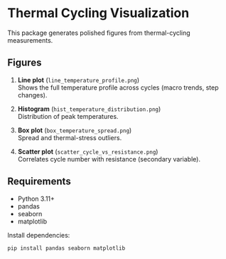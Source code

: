 # Thermal Cycling Visualization

This package generates polished figures from thermal-cycling measurements.

## Figures
1. **Line plot** (`line_temperature_profile.png`)  
   Shows the full temperature profile across cycles (macro trends, step changes).  

2. **Histogram** (`hist_temperature_distribution.png`)  
   Distribution of peak temperatures.  

3. **Box plot** (`box_temperature_spread.png`)  
   Spread and thermal-stress outliers.  

4. **Scatter plot** (`scatter_cycle_vs_resistance.png`)  
   Correlates cycle number with resistance (secondary variable).  

## Requirements
- Python 3.11+
- pandas  
- seaborn  
- matplotlib  

Install dependencies:
```bash
pip install pandas seaborn matplotlib
